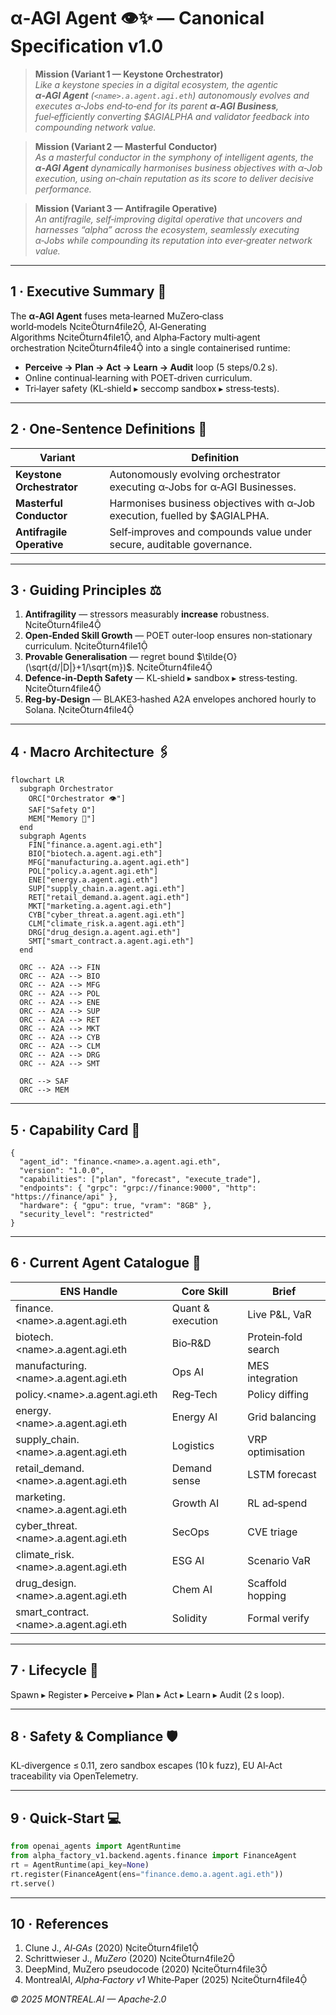 
# α‑AGI Agent 👁️✨ — Canonical Specification v1.0

> **Mission (Variant 1 — Keystone Orchestrator)**  
> *Like a keystone species in a digital ecosystem, the agentic **α‑AGI Agent** (`<name>.a.agent.agi.eth`) autonomously evolves and executes α‑Jobs end‑to‑end for its parent **α‑AGI Business**, fuel‑efficiently converting \$AGIALPHA and validator feedback into compounding network value.*  

> **Mission (Variant 2 — Masterful Conductor)**  
> *As a masterful conductor in the symphony of intelligent agents, the **α‑AGI Agent** dynamically harmonises business objectives with α‑Job execution, using on‑chain reputation as its score to deliver decisive performance.*  

> **Mission (Variant 3 — Antifragile Operative)**  
> *An antifragile, self‑improving digital operative that uncovers and harnesses “alpha” across the ecosystem, seamlessly executing α‑Jobs while compounding its reputation into ever‑greater network value.* 

---

## 1 · Executive Summary 🚀
The **α‑AGI Agent** fuses meta‑learned MuZero‑class world‑models citeturn4file2, AI‑Generating Algorithms citeturn4file1, and Alpha‑Factory multi‑agent orchestration citeturn4file4 into a single containerised runtime:

* **Perceive → Plan → Act → Learn → Audit** loop (5 steps/0.2 s).  
* Online continual‑learning with POET‑driven curriculum.  
* Tri‑layer safety (KL‑shield ▸ seccomp sandbox ▸ stress‑tests).

---

## 2 · One‑Sentence Definitions 📝

| Variant | Definition |
|---------|------------|
| **Keystone Orchestrator** | Autonomously evolving orchestrator executing α‑Jobs for α‑AGI Businesses. |
| **Masterful Conductor** | Harmonises business objectives with α‑Job execution, fuelled by \$AGIALPHA. |
| **Antifragile Operative** | Self‑improves and compounds value under secure, auditable governance. |

---

## 3 · Guiding Principles ⚖️
1. **Antifragility** — stressors measurably **increase** robustness. citeturn4file4  
2. **Open‑Ended Skill Growth** — POET outer‑loop ensures non‑stationary curriculum. citeturn4file1  
3. **Provable Generalisation** — regret bound $\tilde{O}(\sqrt{d/|D|}+1/\sqrt{m})$. citeturn4file4  
4. **Defence‑in‑Depth Safety** — KL‑shield ▸ sandbox ▸ stress‑testing. citeturn4file4  
5. **Reg‑by‑Design** — BLAKE3‑hashed A2A envelopes anchored hourly to Solana. citeturn4file4  

---

## 4 · Macro Architecture 🖇️
```mermaid
flowchart LR
  subgraph Orchestrator
    ORC["Orchestrator 👁️"]
    SAF["Safety Ω"]
    MEM["Memory 🧠"]
  end
  subgraph Agents
    FIN["finance.a.agent.agi.eth"]
    BIO["biotech.a.agent.agi.eth"]
    MFG["manufacturing.a.agent.agi.eth"]
    POL["policy.a.agent.agi.eth"]
    ENE["energy.a.agent.agi.eth"]
    SUP["supply_chain.a.agent.agi.eth"]
    RET["retail_demand.a.agent.agi.eth"]
    MKT["marketing.a.agent.agi.eth"]
    CYB["cyber_threat.a.agent.agi.eth"]
    CLM["climate_risk.a.agent.agi.eth"]
    DRG["drug_design.a.agent.agi.eth"]
    SMT["smart_contract.a.agent.agi.eth"]
  end

  ORC -- A2A --> FIN
  ORC -- A2A --> BIO
  ORC -- A2A --> MFG
  ORC -- A2A --> POL
  ORC -- A2A --> ENE
  ORC -- A2A --> SUP
  ORC -- A2A --> RET
  ORC -- A2A --> MKT
  ORC -- A2A --> CYB
  ORC -- A2A --> CLM
  ORC -- A2A --> DRG
  ORC -- A2A --> SMT

  ORC --> SAF
  ORC --> MEM
```

---

## 5 · Capability Card 📇
```jsonc
{
  "agent_id": "finance.<name>.a.agent.agi.eth",
  "version": "1.0.0",
  "capabilities": ["plan", "forecast", "execute_trade"],
  "endpoints": { "grpc": "grpc://finance:9000", "http": "https://finance/api" },
  "hardware": { "gpu": true, "vram": "8GB" },
  "security_level": "restricted"
}
```

---

## 6 · Current Agent Catalogue 🤖
| ENS Handle | Core Skill | Brief |
|------------|-----------|-------|
| finance.&lt;name&gt;.a.agent.agi.eth | Quant & execution | Live P&L, VaR |
| biotech.&lt;name&gt;.a.agent.agi.eth | Bio‑R&D | Protein‑fold search |
| manufacturing.&lt;name&gt;.a.agent.agi.eth | Ops AI | MES integration |
| policy.&lt;name&gt;.a.agent.agi.eth | Reg‑Tech | Policy diffing |
| energy.&lt;name&gt;.a.agent.agi.eth | Energy AI | Grid balancing |
| supply_chain.&lt;name&gt;.a.agent.agi.eth | Logistics | VRP optimisation |
| retail_demand.&lt;name&gt;.a.agent.agi.eth | Demand sense | LSTM forecast |
| marketing.&lt;name&gt;.a.agent.agi.eth | Growth AI | RL ad‑spend |
| cyber_threat.&lt;name&gt;.a.agent.agi.eth | SecOps | CVE triage |
| climate_risk.&lt;name&gt;.a.agent.agi.eth | ESG AI | Scenario VaR |
| drug_design.&lt;name&gt;.a.agent.agi.eth | Chem AI | Scaffold hopping |
| smart_contract.&lt;name&gt;.a.agent.agi.eth | Solidity | Formal verify |

---

## 7 · Lifecycle 🔄
Spawn ▸ Register ▸ Perceive ▸ Plan ▸ Act ▸ Learn ▸ Audit (2 s loop).

---

## 8 · Safety & Compliance 🛡️
KL‑divergence ≤ 0.11, zero sandbox escapes (10 k fuzz), EU AI‑Act traceability via OpenTelemetry.

---

## 9 · Quick‑Start 💻
```python
from openai_agents import AgentRuntime
from alpha_factory_v1.backend.agents.finance import FinanceAgent
rt = AgentRuntime(api_key=None)
rt.register(FinanceAgent(ens="finance.demo.a.agent.agi.eth"))
rt.serve()
```

---

## 10 · References
1. Clune J., *AI‑GAs* (2020) citeturn4file1  
2. Schrittwieser J., *MuZero* (2020) citeturn4file2  
3. DeepMind, MuZero pseudocode (2020) citeturn4file3  
4. MontrealAI, *Alpha‑Factory v1* White‑Paper (2025) citeturn4file4  

*© 2025 MONTREAL.AI — Apache‑2.0*

